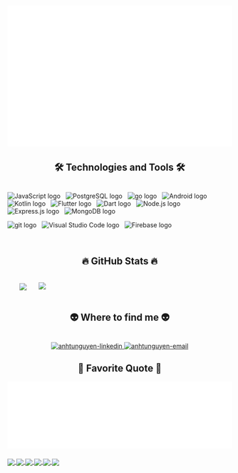 <a href="#" target="_blank">
  <img src="svg/anhtudev.svg" width="1200" alt="anhtudev-official" />
</a>

<h2 align="center">🛠 Technologies and Tools 🛠</h2>
<br>
<!-- https://simpleicons.org/ -->
<span><img src="https://img.shields.io/badge/JavaScript-282C34?logo=javascript&logoColor=F7DF1E" alt="JavaScript logo" title="JavaScript" height="25" /></span>
&nbsp;
<span><img src="https://img.shields.io/badge/PostgreSQL-282C34?logo=postgreSQL&logoColor=4169E1" alt="PostgreSQL logo" title="PostgreSQL" height="25" /></span>
&nbsp;
<span><img src="https://img.shields.io/badge/Go-282C34?logo=Go&logoColor=00ADD8" alt="go logo" title="Go" height="25" /></span>
&nbsp;
<span><img src="https://img.shields.io/badge/Android-282C34?logo=android&logoColor=34A853" alt="Android logo" title="Android" height="25" /></span>
&nbsp;
<span><img src="https://img.shields.io/badge/Kotlin-282C34?logo=kotlin&logoColor=7F52FF" alt="Kotlin logo" title="Android" height="25" /></span>
&nbsp;
<span><img src="https://img.shields.io/badge/Flutter-282C34?logo=flutter&logoColor=02569B" alt="Flutter logo" title="Flutter" height="25" /></span>
&nbsp;
<span><img src="https://img.shields.io/badge/Dart-282C34?logo=dart&logoColor=0175C2" alt="Dart logo" title="Dart" height="25" /></span>
&nbsp;
<span><img src="https://img.shields.io/badge/Node.js-282C34?logo=node.js&logoColor=00F200" alt="Node.js logo" title="Node.js" height="25" /></span>
&nbsp;
<span><img src="https://img.shields.io/badge/Express-282C34?logo=express&logoColor=FFFFFF" alt="Express.js logo" title="Express.js" height="25" /></span>
&nbsp;
<span><img src="https://img.shields.io/badge/MongoDB-282C34?logo=mongodb&logoColor=47A248" alt="MongoDB logo" title="MongoDB" height="25" /></span>
&nbsp;

<span><img src="https://img.shields.io/badge/git-282C34?logo=git&logoColor=F05032" alt="git logo" title="git" height="25" /></span>
&nbsp;
<span><img src="https://img.shields.io/badge/VS%20Code-282C34?logo=visual-studio-code&logoColor=007ACC" alt="Visual Studio Code logo" title="Visual Studio Code" height="25" /></span>
&nbsp;
<span><img src="https://img.shields.io/badge/Firebase-282C34?logo=firebase&logoColor=FFCA28" alt="Firebase logo" title="Firebase" height="25" /></span>
&nbsp;

<br>
<h2 align="center">🔥 GitHub Stats 🔥</h2>
<!-- https://github.com/anuraghazra/github-readme-stats -->
<br>
<div align=center>

   <a href="#" title="anhtudev">
    <img width="315" align="center" src="https://github-readme-stats.vercel.app/api/top-langs/?username=NATIT123&hide=c%23,powershell,Mathematica,Ruby,C,C+ +,HTML,Objective-C,Objective-C++,Pug,CSS,Handlebars,CMake,Swift,PLpgSQL,Objective-C%2b%2b,Cuda&title_color=61dafb&text_color=ffffff&icon_color=61dafb&bg_color=20232a&langs_count=20&layout=compact&border_color=61dafb&hide_border=true" />
  </a>

  <a href="#" title="anhtudev">
    <img align="right" width="434" src="https://github-readme-stats.vercel.app/api?username=NATIT123&show_icons=true&theme=tokyonight&border_color=61dafb&hide_border=true" />
  </a>
</div>

<br>
<h2 align="center">👽 Where to find me 👽</h2>
<br>
<!-- https://icons8.com -->
<div align="center">
  <a href="https://www.linkedin.com/in/anh-tu-nguyen-547290318/" target="blank">
    <img src="https://img.icons8.com/bubbles/100/000000/linkedin.png" alt="anhtunguyen-linkedin" />
  </a>
  <a href="mailto:anhtunguyenit2910@gmail.com" target="top">
    <img src="https://img.icons8.com/bubbles/100/000000/apple-mail.png" alt="anhtunguyen-email" />
  </a>
</div>

<h2 align="center">📑 Favorite Quote 📑</h2>
<a href="#" target="_blank">
  <img src="svg/anhtudev-quotes.svg" width="846" height="150" alt="trungquandev-official" />
</a>
<br>
<br>

<a href="https://github.com/NATIT123/Learning-English-Application">
  <!-- Change the `github-readme-stats.anuraghazra1.vercel.app` to `github-readme-stats.vercel.app`  -->
  <img align="center" src="https://github-readme-stats.anuraghazra1.vercel.app/api/pin/?username=NATIT123&repo=Learning-English-Application&theme=onedark" />
</a>

<a href="https://github.com/NATIT123/TechMart-Application">
  <!-- Change the `github-readme-stats.anuraghazra1.vercel.app` to `github-readme-stats.vercel.app`  -->
  <img align="center" src="https://github-readme-stats.anuraghazra1.vercel.app/api/pin/?username=NATIT123&repo=TechMart-Application&theme=cobalt" />

<a href="https://github.com/NATIT123/Chat-Application">
  <!-- Change the `github-readme-stats.anuraghazra1.vercel.app` to `github-readme-stats.vercel.app`  -->
  <img align="center" src="https://github-readme-stats.vercel.app/api/pin/?username=NATIT123&repo=Chat-Application&show_owner=true&theme=radical" />
</a>    
<a href="https://github.com/NATIT123/Food-Application">
  <!-- Change the `github-readme-stats.anuraghazra1.vercel.app` to `github-readme-stats.vercel.app`  -->
  <img align="center" src="https://github-readme-stats.anuraghazra1.vercel.app/api/pin/?username=NATIT123&repo=Food-Application&theme=merko" />
</a>

<a href="https://github.com/NATIT123/tvShow-Application">
  <!-- Change the `github-readme-stats.anuraghazra1.vercel.app` to `github-readme-stats.vercel.app`  -->
  <img align="center" src="https://github-readme-stats.anuraghazra1.vercel.app/api/pin/?username=NATIT123&repo=tvShow-Application&theme=gruvbox"/>
</a>

<a href="https://github.com/NATIT123/News-Application">
  <!-- Change the `github-readme-stats.anuraghazra1.vercel.app` to `github-readme-stats.vercel.app`  -->
  <img align="center" src="https://github-readme-stats.anuraghazra1.vercel.app/api/pin/?username=NATIT123&repo=News-Application&theme=dark" />
</a>
